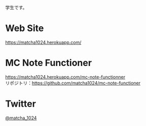 学生です。

# Web Site
https://matcha1024.herokuapp.com/

# MC Note Functioner
https://matcha1024.herokuapp.com/mc-note-functionner  
リポジトリ：https://github.com/matcha1024/mc-note-functioner  
# Twitter
[@matcha_1024](https://twitter.com/matcha_1024)  
